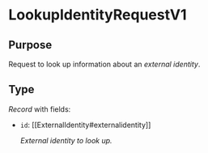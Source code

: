 # LookupIdentityRequestV1

## Purpose

<!-- --8<-- [start:purpose] -->
Request to look up information about an  *external identity*.
<!-- --8<-- [end:purpose] -->

## Type

<!-- --8<-- [start:type] -->
<div class="type">

*Record* with fields:

- `id`: [[ExternalIdentity#externalidentity]]

  *External identity to look up.*

</div>
<!-- --8<-- [end:type] -->

